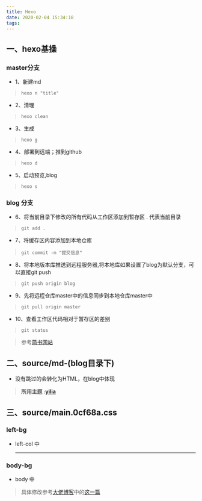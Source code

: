 ```yaml
---
title: Hexo
date: 2020-02-04 15:34:18
tags:
---
```


## 一、hexo基操
### master分支
* 1、新建md			
>`hexo n "title"` 
* 2、清理	
>`hexo clean`
* 3、生成
>`hexo g`
<!-- more -->
* 4、部署到远端；推到github 			
>`hexo d`
* 5、启动预览,blog 
>`hexo s` 

### blog 分支
* 6、将当前目录下修改的所有代码从工作区添加到暂存区 . 代表当前目录
>`git add .`
* 7、将缓存区内容添加到本地仓库
>`git commit -m "提交信息"`
* 8、将本地版本库推送到远程服务器,将本地库如果设置了blog为默认分支，可以直接git push
>`git push origin blog` 
* 9、先将远程仓库master中的信息同步到本地仓库master中
>`git pull origin master`
* 10、查看工作区代码相对于暂存区的差别
>`git status` 

>参考[简书网站](https://www.jianshu.com/p/2e1d551b8261 "简书")


## 二、source/md-(blog目录下)
* 没有跳过的会转化为HTML，在blog中体现
>**所用主题 :[yilia](https://github.com/litten/hexo-theme-yilia)**
## 三、source/main.0cf68a.css
### left-bg
* left-col 中<hr/>
### body-bg
* body 中
>具体修改参考[大佬博客](http://yansheng836.coding.me/)中的[这一篇](http://yansheng836.coding.me/article/72a91df5.html)

